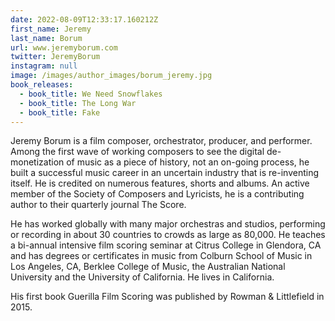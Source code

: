 ```yaml
---
date: 2022-08-09T12:33:17.160212Z
first_name: Jeremy
last_name: Borum
url: www.jeremyborum.com
twitter: JeremyBorum
instagram: null
image: /images/author_images/borum_jeremy.jpg
book_releases:
  - book_title: We Need Snowflakes
  - book_title: The Long War
  - book_title: Fake
---
```

Jeremy Borum is a film composer, orchestrator, producer, and performer. Among the first wave of working composers to see the digital de-monetization of music as a piece of history, not an on-going process, he built a successful music career in an uncertain industry that is re-inventing itself. He is credited on numerous features, shorts and albums. An active member of the Society of Composers and Lyricists, he is a contributing author to their quarterly journal The Score.

He has worked globally with many major orchestras and studios, performing or recording in about 30 countries to crowds as large as 80,000. He teaches a bi-annual intensive film scoring seminar at Citrus College in Glendora, CA and has degrees or certificates in music from Colburn School of Music in Los Angeles, CA, Berklee College of Music, the Australian National University and the University of California. He lives in California.

His first book Guerilla Film Scoring was published by Rowman & Littlefield in 2015.